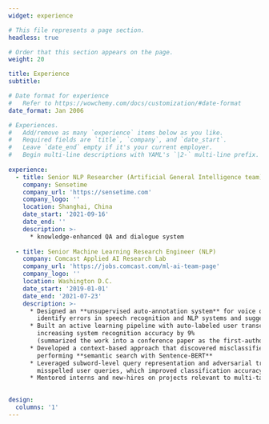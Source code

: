 ```yaml
---
widget: experience

# This file represents a page section.
headless: true

# Order that this section appears on the page.
weight: 20

title: Experience
subtitle:

# Date format for experience
#   Refer to https://wowchemy.com/docs/customization/#date-format
date_format: Jan 2006

# Experiences.
#   Add/remove as many `experience` items below as you like.
#   Required fields are `title`, `company`, and `date_start`.
#   Leave `date_end` empty if it's your current employer.
#   Begin multi-line descriptions with YAML's `|2-` multi-line prefix.
  
experience:
  - title: Senior NLP Researcher (Artificial General Intelligence team)
    company: Sensetime
    company_url: 'https://sensetime.com'
    company_logo: ''
    location: Shanghai, China
    date_start: '2021-09-16'
    date_end: ''
    description: >-
      * knowledge-enhanced QA and dialogue system
    
  - title: Senior Machine Learning Research Engineer (NLP)
    company: Comcast Applied AI Research Lab
    company_url: 'https://jobs.comcast.com/ml-ai-team-page'
    company_logo: ''
    location: Washington D.C.
    date_start: '2019-01-01'
    date_end: '2021-07-23'
    description: >-
      * Designed an **unsupervised auto-annotation system** for voice queries with user behavioral modeling to automatically
        identify errors in speech recognition and NLP systems and suggest corrections  
      * Built an active learning pipeline with auto-labeled user transcriptions to improve ASR system for comcast X1,
        increasing system recognition accuracy by 9%
        (summarized the work into a conference paper as the first-author and filed a patent as the main inventor)
      * Developed a context-based approach that discovered misclassified user queries in question answering systems by
        performing **semantic search with Sentence-BERT**
      * Leveraged subword-level query representation and adversarial training in customer care dialogue system for
        misspelled user queries, which improved classification accuracy by 18% and increased user experience stability
      * Mentored interns and new-hires on projects relevant to multi-task learning and query representation
    

design:
  columns: '1'
---
```

